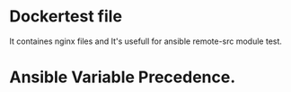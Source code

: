 # Dockertest file

It containes nginx files and It's usefull for ansible remote-src module test.

# Ansible Variable Precedence.


